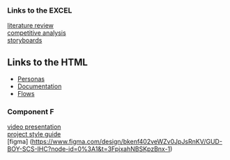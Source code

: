 
### Links to the EXCEL
[literature review](https://docs.google.com/spreadsheets/d/1LWUlgGJbst_bzrlYsY3TMbIM46W6adJknTbOoh-GHTY/edit?usp=sharing)  <br>
[competitive analysis](https://docs.google.com/spreadsheets/d/1441EttjhW1VBtIdwsKrYlGshEluoX35H9il0ARWeJaY/edit?usp=sharing) <br>
[storyboards](https://docs.google.com/document/d/1QplXf3Ft-T_RTh6v2zd2OAuabseOiqR137-t9iVA3mI/edit?usp=sharing) <br>

## Links to the HTML

- [Personas](https://claudiu2222.github.io/HCI-project/persona/persona_template.html)
- [Documentation](https://claudiu2222.github.io/HCI-project/documentatie/index.html)
- [Flows](https://claudiu2222.github.io/HCI-project/flows/index.html)

### Component F
[video presentation](https://youtu.be/1ah93xXOw6M) <br>
[project style guide](https://docs.google.com/document/d/1fz2CoA10Gh4lSE_TltTsaOhv2x39H4knuX2IqPukOC8/edit) <br>
[figma] (https://www.figma.com/design/bkenf402veWZv0JpJsRnKV/GUD-BOY-SCS-IHC?node-id=0%3A1&t=3FpjxahNBSKpzBnx-1) <br>
